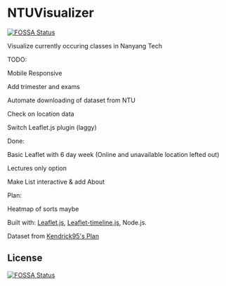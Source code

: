 # NTUVisualizer
[![FOSSA Status](https://app.fossa.io/api/projects/git%2Bgithub.com%2FGPHofficial%2FNTUVisualizer.svg?type=shield)](https://app.fossa.io/projects/git%2Bgithub.com%2FGPHofficial%2FNTUVisualizer?ref=badge_shield)

Visualize currently occuring classes in Nanyang Tech



TODO:

Mobile Responsive

Add trimester and exams

Automate downloading of dataset from NTU

Check on location data

Switch Leaflet.js plugin (laggy)


Done:

Basic Leaflet with 6 day week (Online and unavailable location lefted out)

Lectures only option

Make List interactive & add About


Plan:

Heatmap of sorts maybe



Built with: [Leaflet.js](https://github.com/Leaflet/Leaflet), [Leaflet-timeline.js](https://github.com/skeate/Leaflet.timeline), Node.js.

Dataset from [Kendrick95's Plan](https://github.com/kenrick95/plan/tree/master/back_end/data/parsed/json)


## License
[![FOSSA Status](https://app.fossa.io/api/projects/git%2Bgithub.com%2FGPHofficial%2FNTUVisualizer.svg?type=large)](https://app.fossa.io/projects/git%2Bgithub.com%2FGPHofficial%2FNTUVisualizer?ref=badge_large)